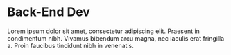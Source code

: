 # Back-End Dev

Lorem ipsum dolor sit amet, consectetur adipiscing elit. Praesent in condimentum nibh. Vivamus bibendum arcu magna, nec iaculis erat fringilla a. Proin faucibus tincidunt nibh in venenatis.